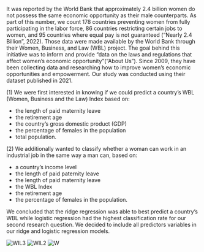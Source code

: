 It was reported by the World Bank that approximately 2.4 billion women do not possess the same
economic opportunity as their male counterparts. As part of this number, we count 178 countries
preventing women from fully participating in the labor force, 86 countries restricting certain jobs
to women, and 95 countries where equal pay is not guaranteed (“Nearly 2.4 Billion”, 2022).
Those data were made available by the World Bank through their Women, Business, and Law (WBL)
project. The goal behind this initiative was to inform and provide “data on the laws and regulations
that affect women’s economic opportunity”(“About Us”). Since 2009, they have been collecting
data and researching how to improve women’s economic opportunities and empowerment. Our
study was conducted using their dataset published in 2021.

(1) We were first interested in knowing if we could predict a country’s WBL (Women, Business and
the Law) Index based on:
- the length of paid maternity leave
-  the retirement age
-  the country’s gross domestic product (GDP)
-  the percentage of females in the population
-   total population.

(2) We additionally wanted to classify whether a woman can work in an industrial job in the same way
a man can, based on:
- a country’s income level
- the length of paid paternity leave
- the length of paid maternity leave
- the WBL Index
- the retirement age
- the percentage of females in the population.

We concluded that the ridge regression was able to best predict a country’s WBL while
logistic regression had the highest classification rate for our second research question. We decided
to include all predictors variables in our ridge and logistic regression models.

![WIL3](https://github.com/Karene123/Women_in_the_labor_force/assets/70621033/10b785fc-aae2-4c54-9f2f-31535ace80ec)
![WIL2](https://github.com/Karene123/Women_in_the_labor_force/assets/70621033/7e307f5b-b4c4-4cef-bec1-8e9ccb17c11e)
![W](https://github.com/Karene123/Women_in_the_labor_force/assets/70621033/3d6cc85d-60d2-4e4f-9be4-c1b8f76b6d23)




